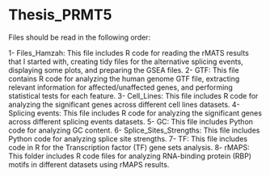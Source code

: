 # Thesis_PRMT5
Files should be read in the following order:

1- Files_Hamzah: This file includes R code for reading the rMATS results that I started with, creating tidy files for the alternative splicing events, displaying some plots, and preparing the GSEA files.
2- GTF: This file contains R code for analyzing the human genome GTF file, extracting relevant information for affected/unaffected genes, and performing statistical tests for each feature.
3- Cell_Lines: This file includes R code for analyzing the significant genes across different cell lines datasets.
4- Splicing events: This file includes R code for analyzing the significant genes across different splicing events datasets.
5- GC: This file includes Python code for analyzing GC content.
6- Splice_Sites_Strengths: This file includes Python code for analyzing splice site strengths.
7- TF: This file includes code in R for the Transcription factor (TF) gene sets analysis.
8- rMAPS: This folder includes R code files for analyzing RNA-binding protein (RBP) motifs in different datasets using rMAPS results.
